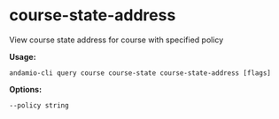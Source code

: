 # course-state-address
View course state address for course with specified policy



**Usage:**
```
andamio-cli query course course-state course-state-address [flags]

```



**Options:**
```
--policy string
```


